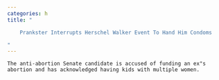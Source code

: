 ```yaml
---
categories: h
title: "

    Prankster Interrupts Herschel Walker Event To Hand Him Condoms

"
---
```



    The anti-abortion Senate candidate is accused of funding an ex"s abortion and has acknowledged having kids with multiple women.

